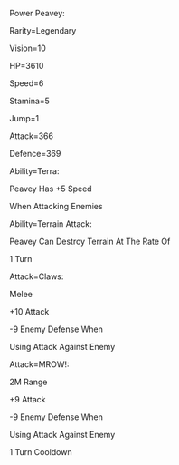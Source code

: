 Power Peavey:

Rarity=Legendary

Vision=10

HP=3610

Speed=6

Stamina=5

Jump=1

Attack=366

Defence=369

Ability=Terra:

Peavey Has +5 Speed

When Attacking Enemies

Ability=Terrain Attack:

Peavey Can Destroy Terrain At The Rate Of

1 Turn

Attack=Claws:

Melee

+10 Attack

-9 Enemy Defense When

Using Attack Against Enemy

Attack=MROW!:

2M Range

+9 Attack

-9 Enemy Defense When

Using Attack Against Enemy

1 Turn Cooldown
